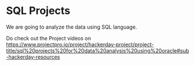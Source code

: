 # SQL Projects

We are going to analyze the data using SQL language.

Do check out the Project videos on https://www.projectpro.io/project/hackerday-project/project-title/sql%20projects%20for%20data%20analysis%20using%20oracle#sub-hackerday-resources
